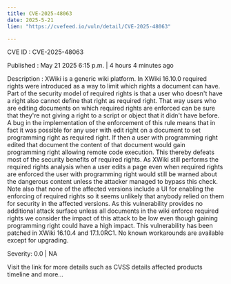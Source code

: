 ```yaml
---
title: CVE-2025-48063
date: 2025-5-21
lien: "https://cvefeed.io/vuln/detail/CVE-2025-48063"

---
```


CVE ID : CVE-2025-48063

Published :  May 21
2025
6:15 p.m. | 4 hours
4 minutes ago

Description : XWiki is a generic wiki platform. In XWiki 16.10.0
required rights were introduced as a way to limit which rights a document can have. Part of the security model of required rights is that a user who doesn't have a right also cannot define that right as required right. That way
users who are editing documents on which required rights are enforced can be sure that they're not giving a right to a script or object that it didn't have before. A bug in the implementation of the enforcement of this rule means that in fact
it was possible for any user with edit right on a document to set programming right as required right. If then a user with programming right edited that document
the content of that document would gain programming right
allowing remote code execution. This thereby defeats most of the security benefits of required rights. As XWiki still performs the required rights analysis when a user edits a page even when required rights are enforced
the user with programming right would still be warned about the dangerous content unless the attacker managed to bypass this check. Note also that none of the affected versions include a UI for enabling the enforcing of required rights so it seems unlikely that anybody relied on them for security in the affected versions. As this vulnerability provides no additional attack surface unless all documents in the wiki enforce required rights
we consider the impact of this attack to be low even though gaining programming right could have a high impact. This vulnerability has been patched in XWiki 16.10.4 and 17.1.0RC1. No known workarounds are available except for upgrading.

Severity: 0.0 | NA

Visit the link for more details
such as CVSS details
affected products
timeline
and more...
